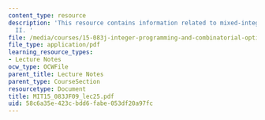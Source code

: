 ```yaml
---
content_type: resource
description: 'This resource contains information related to mixed-integer programming
  II. '
file: /media/courses/15-083j-integer-programming-and-combinatorial-optimization-fall-2009/58c6a35e423cbdd6fabe053df20a97fc_MIT15_083JF09_lec25.pdf
file_type: application/pdf
learning_resource_types:
- Lecture Notes
ocw_type: OCWFile
parent_title: Lecture Notes
parent_type: CourseSection
resourcetype: Document
title: MIT15_083JF09_lec25.pdf
uid: 58c6a35e-423c-bdd6-fabe-053df20a97fc
---
```

